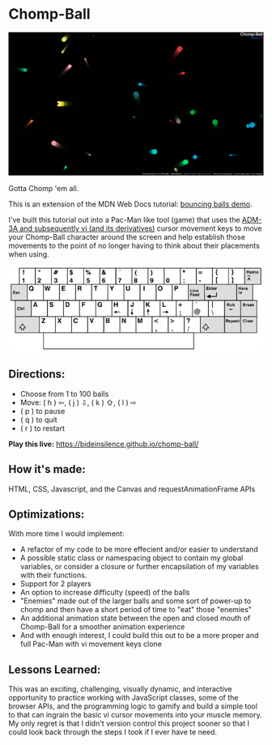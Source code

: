 # Chomp-Ball
![Chomp-Ball](chomp-ball.png)

Gotta Chomp 'em all.

This is an extension of the MDN Web Docs tutorial: 
[bouncing balls demo](https://bideinsilence.github.io/objectBuildingPractice).

I've built this tutorial out into a Pac-Man like tool (game) that uses the
[ADM-3A and subsequently vi (and its derivatives)](https://en.wikipedia.org/wiki/ADM-3A)
cursor movement keys to move your Chomp-Ball character around the screen and
help establish those movements to the point of no longer having to think
about their placements when using.

![The ADM-3A terminal keyboard](KB_Terminal_ADM3A.png)

## Directions:
- Choose from 1 to 100 balls
- Move: ( h ) ⇦, ( j ) ⇩, ( k ) ⇧, ( l ) ⇨
- ( p ) to pause
- ( q ) to quit
- ( r ) to restart

**Play this live:** https://bideinsilence.github.io/chomp-ball/


## How it's made:
HTML, CSS, Javascript, and the Canvas and requestAnimationFrame APIs


## Optimizations:
With more time I would implement:
- A refactor of my code to be more effecient and/or easier to understand
- A possible static class or namespacing object to contain my global variables,
  or consider a closure or further encapsilation of my variables with their
  functions.
- Support for 2 players
- An option to increase difficulty (speed) of the balls
- "Enemies" made out of the larger balls and some sort of power-up to chomp and
  then have a short period of time to "eat" those "enemies"
- An additional animation state between the open and closed mouth of Chomp-Ball
  for a smoother animation experience
- And with enough interest, I could build this out to be a more proper and full
  Pac-Man with vi movement keys clone


## Lessons Learned:
This was an exciting, challenging, visually dynamic, and interactive opportunity
to practice working with JavaScript classes, some of the browser APIs, and the
programming logic to gamify and build a simple tool to that can ingrain the
basic vi cursor movements into your muscle memory. My only regret is that I
didn't version control this project sooner so that I could look back through the
steps I took if I ever have te need.

